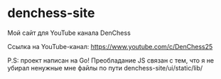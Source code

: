 # denchess-site
Мой сайт для YouTube канала DenChess

Ссылка на YouTube-канал: https://www.youtube.com/c/DenChess25

P.S: проект написан на Go! Преобладание JS связан с тем, что я не убирал ненужные мне файлы по пути denchess-site/ui/static/lib/
